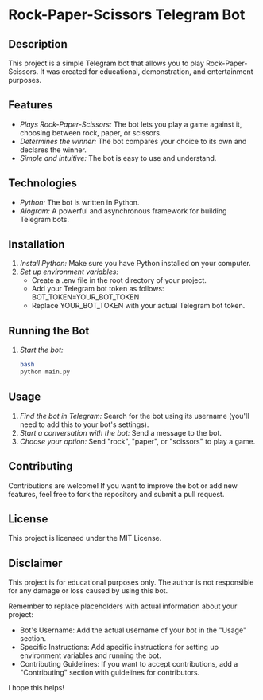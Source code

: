 # Rock-Paper-Scissors Telegram Bot

## Description

This project is a simple Telegram bot that allows you to play Rock-Paper-Scissors. It was created for educational, demonstration, and entertainment purposes.

## Features

* *Plays Rock-Paper-Scissors:* The bot lets you play a game against it, choosing between rock, paper, or scissors.
* *Determines the winner:* The bot compares your choice to its own and declares the winner.
* *Simple and intuitive:* The bot is easy to use and understand.

## Technologies

* *Python:* The bot is written in Python.
* *Aiogram:*  A powerful and asynchronous framework for building Telegram bots.

## Installation

1. *Install Python:* Make sure you have Python installed on your computer.
2. *Set up environment variables:* 
   - Create a .env file in the root directory of your project.
   - Add your Telegram bot token as follows:  
   BOT_TOKEN=YOUR_BOT_TOKEN
   - Replace YOUR_BOT_TOKEN with your actual Telegram bot token.

## Running the Bot

1. *Start the bot:*
   ``` bash
   bash
   python main.py
   ```
   
## Usage

1. *Find the bot in Telegram:* Search for the bot using its username (you'll need to add this to your bot's settings).
2. *Start a conversation with the bot:* Send a message to the bot.
3. *Choose your option:*  Send "rock", "paper", or "scissors" to play a game.

## Contributing

Contributions are welcome!  If you want to improve the bot or add new features, feel free to fork the repository and submit a pull request.

## License

This project is licensed under the MIT License.

## Disclaimer

This project is for educational purposes only. The author is not responsible for any damage or loss caused by using this bot.


Remember to replace placeholders with actual information about your project:

* Bot's Username:  Add the actual username of your bot in the "Usage" section.
* Specific Instructions:  Add specific instructions for setting up environment variables and running the bot.
* Contributing Guidelines:  If you want to accept contributions, add a "Contributing" section with guidelines for contributors. 

I hope this helps!
